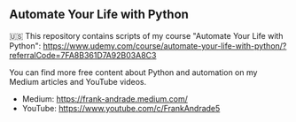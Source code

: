 ## Automate Your Life with Python
🇺🇸 This repository contains scripts of my course "Automate Your Life with Python": https://www.udemy.com/course/automate-your-life-with-python/?referralCode=7FA8B361D7A92B03A8C3

You can find more free content about Python and automation on my Medium articles and YouTube videos.

- Medium: https://frank-andrade.medium.com/
- YouTube: https://www.youtube.com/c/FrankAndrade5


 
